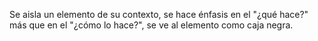 Se aisla un elemento de su contexto, se hace énfasis en el  "¿qué hace?" más que en el "¿cómo lo hace?", se ve al elemento como caja negra.